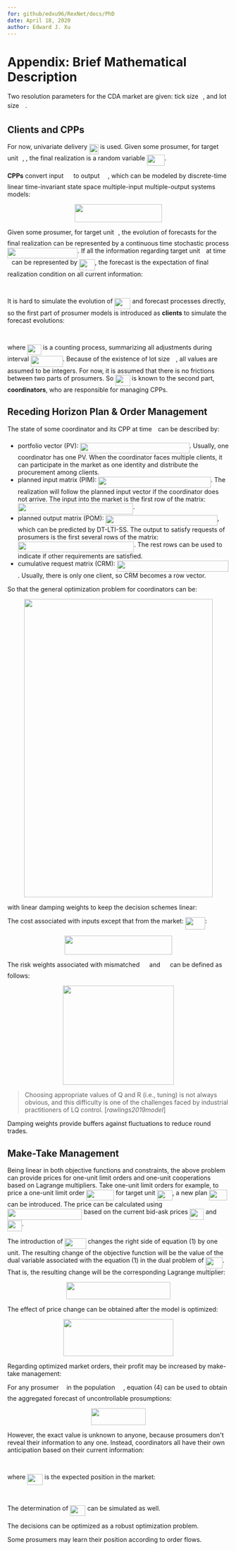 ```yaml
---
for: github/edxu96/RexNet/docs/PhD
date: April 18, 2020
author: Edward J. Xu
---
```


# Appendix: Brief Mathematical Description

Two resolution parameters for the CDA market are given: tick size <img src="/docs/PhD/tex/7ccca27b5ccc533a2dd72dc6fa28ed84.svg?invert_in_darkmode&sanitize=true" align=middle width=6.672392099999992pt height=14.15524440000002pt/>, and lot size <img src="/docs/PhD/tex/8cda31ed38c6d59d14ebefa440099572.svg?invert_in_darkmode&sanitize=true" align=middle width=9.98290094999999pt height=14.15524440000002pt/>.

## Clients and CPPs

For now, univariate delivery <img src="/docs/PhD/tex/12db77e83e760808caf636deecc1b7f2.svg?invert_in_darkmode&sanitize=true" align=middle width=21.27850394999999pt height=22.63846199999998pt/> is used. Given some prosumer, for target unit <img src="/docs/PhD/tex/77a3b857d53fb44e33b53e4c8b68351a.svg?invert_in_darkmode&sanitize=true" align=middle width=5.663225699999989pt height=21.68300969999999pt/>, , the final realization is a random variable <img src="/docs/PhD/tex/a75ad4aa393d50109470b1783c9a8858.svg?invert_in_darkmode&sanitize=true" align=middle width=40.23981884999999pt height=24.65753399999998pt/>.

__CPPs__ convert input <img src="/docs/PhD/tex/35531be55273dc37ee90083451d089ff.svg?invert_in_darkmode&sanitize=true" align=middle width=14.54330789999999pt height=22.55708729999998pt/> to output <img src="/docs/PhD/tex/26eb59da31fb48cb17abfe4c6dc80375.svg?invert_in_darkmode&sanitize=true" align=middle width=14.554737449999989pt height=22.55708729999998pt/>, which can be modeled by discrete-time linear time-invariant state space multiple-input multiple-output systems models:

<p align="center"><img src="/docs/PhD/tex/136e337163670748e8a023cdacbbdf5b.svg?invert_in_darkmode&sanitize=true" align=middle width=197.1942456pt height=41.09589pt/></p>

Given some prosumer, for target unit <img src="/docs/PhD/tex/77a3b857d53fb44e33b53e4c8b68351a.svg?invert_in_darkmode&sanitize=true" align=middle width=5.663225699999989pt height=21.68300969999999pt/>, the evolution of forecasts for the final realization can be represented by a continuous time stochastic process <img src="/docs/PhD/tex/017af907c9ee548fa4f14ee833a377dd.svg?invert_in_darkmode&sanitize=true" align=middle width=159.47178719999997pt height=24.65753399999998pt/>. If all the information regarding target unit <img src="/docs/PhD/tex/77a3b857d53fb44e33b53e4c8b68351a.svg?invert_in_darkmode&sanitize=true" align=middle width=5.663225699999989pt height=21.68300969999999pt/> at time <img src="/docs/PhD/tex/4f4f4e395762a3af4575de74c019ebb5.svg?invert_in_darkmode&sanitize=true" align=middle width=5.936097749999991pt height=20.221802699999984pt/> can be represented by <img src="/docs/PhD/tex/12b5eaf62fb13bb62362010f291fec9d.svg?invert_in_darkmode&sanitize=true" align=middle width=36.06650684999999pt height=24.65753399999998pt/>, the forecast is the expectation of final realization condition on all current information:

<p align="center"><img src="/docs/PhD/tex/42ffd7d08590f64e272fab6ecc6b3c1c.svg?invert_in_darkmode&sanitize=true" align=middle width=159.21054435pt height=16.438356pt/></p>

It is hard to simulate the evolution of <img src="/docs/PhD/tex/12b5eaf62fb13bb62362010f291fec9d.svg?invert_in_darkmode&sanitize=true" align=middle width=36.06650684999999pt height=24.65753399999998pt/> and forecast processes directly, so the first part of prosumer models is introduced as __clients__ to simulate the forecast evolutions:

<p align="center"><img src="/docs/PhD/tex/cbc5497c51d9411529a83fae3969533b.svg?invert_in_darkmode&sanitize=true" align=middle width=151.2338421pt height=16.438356pt/></p>

where <img src="/docs/PhD/tex/0473c769f4d060e18f4e58ee0eff6fad.svg?invert_in_darkmode&sanitize=true" align=middle width=31.83898079999999pt height=24.65753399999998pt/> is a counting process, summarizing all adjustments during interval <img src="/docs/PhD/tex/65d9092b6b056d164248577af7ef7e48.svg?invert_in_darkmode&sanitize=true" align=middle width=73.02222014999998pt height=24.65753399999998pt/>. Because of the existence of lot size <img src="/docs/PhD/tex/8cda31ed38c6d59d14ebefa440099572.svg?invert_in_darkmode&sanitize=true" align=middle width=9.98290094999999pt height=14.15524440000002pt/>, all values are assumed to be integers. For now, it is assumed that there is no frictions between two parts of prosumers. So <img src="/docs/PhD/tex/dd4df8f644567ec3a64f4bf61e6eed96.svg?invert_in_darkmode&sanitize=true" align=middle width=33.58931564999999pt height=24.65753399999998pt/> is known to the second part, __coordinators__, who are responsible for managing CPPs.

## Receding Horizon Plan & Order Management

The state of some coordinator and its CPP at time <img src="/docs/PhD/tex/4f4f4e395762a3af4575de74c019ebb5.svg?invert_in_darkmode&sanitize=true" align=middle width=5.936097749999991pt height=20.221802699999984pt/> can be described by:

- portfolio vector (PV): <img src="/docs/PhD/tex/b00b9a11472eca8ebdf8bbc604306040.svg?invert_in_darkmode&sanitize=true" align=middle width=248.17180244999997pt height=24.65753399999998pt/>. Usually, one coordinator has one PV. When the coordinator faces multiple clients, it can participate in the market as one identity and distribute the procurement among clients.
- planned input matrix (PIM): <img src="/docs/PhD/tex/668f272627c4fa022397c3f44cebb5da.svg?invert_in_darkmode&sanitize=true" align=middle width=255.27874679999994pt height=24.65753399999998pt/>. The realization will follow the planned input vector if the coordinator does not arrive. The input into the market is the first row of the matrix: <img src="/docs/PhD/tex/9d70541f2131154413d8a9691f3578c9.svg?invert_in_darkmode&sanitize=true" align=middle width=261.64426364999997pt height=24.65753399999998pt/>.
- planned output matrix (POM): <img src="/docs/PhD/tex/44f0a4b5aa60b1ffe745f660bcafc21c.svg?invert_in_darkmode&sanitize=true" align=middle width=253.7148372pt height=24.65753399999998pt/>, which can be predicted by DT-LTI-SS. The output to satisfy requests of prosumers is the first several rows of the matrix: <img src="/docs/PhD/tex/debfc122f747f050a6adef9329e423c9.svg?invert_in_darkmode&sanitize=true" align=middle width=263.61878729999995pt height=24.65753399999998pt/>. The rest rows can be used to indicate if other requirements are satisfied.
- cumulative request matrix (CRM): <img src="/docs/PhD/tex/3fcaa261c58c910e531dfaa7812c5524.svg?invert_in_darkmode&sanitize=true" align=middle width=253.4522694pt height=24.65753399999998pt/>. Usually, there is only one client, so CRM becomes a row vector.

So that the general optimization problem for coordinators can be:

<p align="center"><img src="/docs/PhD/tex/444b8907bb57ee25d3a8d277251d505a.svg?invert_in_darkmode&sanitize=true" align=middle width=428.63463885pt height=676.0912586999999pt/></p>

with linear damping weights to keep the decision schemes linear:

The cost associated with inputs except that from the market: <img src="/docs/PhD/tex/c00372c0536d1897d33ae64575183742.svg?invert_in_darkmode&sanitize=true" align=middle width=44.88589214999999pt height=27.91243950000002pt/>:

<p align="center"><img src="/docs/PhD/tex/e894ddf9b6efc8d5a23e7a5e7b1e978f.svg?invert_in_darkmode&sanitize=true" align=middle width=244.76593845pt height=43.379419049999996pt/></p>

The risk weights associated with mismatched <img src="/docs/PhD/tex/61ccc6d099c3b104d8de703a10b20230.svg?invert_in_darkmode&sanitize=true" align=middle width=14.20083224999999pt height=22.55708729999998pt/> and <img src="/docs/PhD/tex/3ea43a6103aedd6b0ed232d3f2a374b4.svg?invert_in_darkmode&sanitize=true" align=middle width=14.20083224999999pt height=22.55708729999998pt/> can be defined as follows:

<p align="center"><img src="/docs/PhD/tex/17b929f289f2fe228aa41907f77d49e1.svg?invert_in_darkmode&sanitize=true" align=middle width=251.45578919999997pt height=224.7997125pt/></p>

> Choosing appropriate values of Q and R (i.e., tuning) is not always obvious, and this difficulty is one of the challenges faced by industrial practitioners of LQ control. [_rawlings2019model_]

Damping weights provide buffers against fluctuations to reduce round trades.

## Make-Take Management

Being linear in both objective functions and constraints, the above problem can provide prices for one-unit limit orders and one-unit cooperations based on Lagrange multipliers. Take one-unit limit orders for example, to price a one-unit limit order <img src="/docs/PhD/tex/1161987854e9308a987f774c131ea730.svg?invert_in_darkmode&sanitize=true" align=middle width=62.90453234999998pt height=24.65753399999998pt/> for target unit <img src="/docs/PhD/tex/8d1a78f3c7c6efdefdef6ecaf333edd8.svg?invert_in_darkmode&sanitize=true" align=middle width=34.82978564999999pt height=22.831056599999986pt/>, a new plan <img src="/docs/PhD/tex/8be54632fd8381f60b2977c77684015d.svg?invert_in_darkmode&sanitize=true" align=middle width=41.10164024999999pt height=24.65753399999998pt/> can be introduced. The price can be calculated using <img src="/docs/PhD/tex/64a1e139deec42c40db51b56c161341b.svg?invert_in_darkmode&sanitize=true" align=middle width=169.48032089999998pt height=24.65753399999998pt/> based on the current bid-ask prices <img src="/docs/PhD/tex/198ec338f865b3bd32348201cc7871b7.svg?invert_in_darkmode&sanitize=true" align=middle width=32.168949449999985pt height=24.65753399999998pt/> and <img src="/docs/PhD/tex/b53ac7d921eee1159278bc69d9383682.svg?invert_in_darkmode&sanitize=true" align=middle width=33.01369664999999pt height=24.65753399999998pt/>.

The introduction of <img src="/docs/PhD/tex/4b2d49c087ea9ba18547240a8fa41745.svg?invert_in_darkmode&sanitize=true" align=middle width=48.56757839999999pt height=24.65753399999998pt/> changes the right side of equation (1) by one unit. The resulting change of the objective function will be the value of the dual variable associated with the equation (1) in the dual problem of <img src="/docs/PhD/tex/b89e55c1530fb3b9cc3ff36884729fa9.svg?invert_in_darkmode&sanitize=true" align=middle width=38.46235469999999pt height=24.65753399999998pt/>. That is, the resulting change will be the corresponding Lagrange multiplier:

<p align="center"><img src="/docs/PhD/tex/d0f966420e92b22affcf5ce2b260d08b.svg?invert_in_darkmode&sanitize=true" align=middle width=236.7749571pt height=38.83491479999999pt/></p>

The effect of price change can be obtained after the model is optimized:

<p align="center"><img src="/docs/PhD/tex/f4416fdbea90c446dbc75f932862ddb6.svg?invert_in_darkmode&sanitize=true" align=middle width=250.63330214999996pt height=84.24519509999999pt/></p>

Regarding optimized market orders, their profit may be increased by make-take management:

For any prosumer <img src="/docs/PhD/tex/55a049b8f161ae7cfeb0197d75aff967.svg?invert_in_darkmode&sanitize=true" align=middle width=9.86687624999999pt height=14.15524440000002pt/> in the population <img src="/docs/PhD/tex/f9c4988898e7f532b9f826a75014ed3c.svg?invert_in_darkmode&sanitize=true" align=middle width=14.99998994999999pt height=22.465723500000017pt/>, equation (4) can be used to obtain the aggregated forecast of uncontrollable prosumptions:

<p align="center"><img src="/docs/PhD/tex/25dd51fe9d2b19dccaccf991344f9d58.svg?invert_in_darkmode&sanitize=true" align=middle width=123.9416838pt height=37.775108249999995pt/></p>

However, the exact value is unknown to anyone, because prosumers don't reveal their information to any one. Instead, coordinators all have their own anticipation based on their current information:

<p align="center"><img src="/docs/PhD/tex/f7200d179c65a11e4dcbadb58adb1bfc.svg?invert_in_darkmode&sanitize=true" align=middle width=212.42978129999997pt height=16.438356pt/></p>

where <img src="/docs/PhD/tex/1307d945728dfe6d10c801ad1c414f0b.svg?invert_in_darkmode&sanitize=true" align=middle width=35.37494894999999pt height=24.65753399999998pt/> is the expected position in the market:

<p align="center"><img src="/docs/PhD/tex/42c6f8c6f258f27d69a2141cca818578.svg?invert_in_darkmode&sanitize=true" align=middle width=212.4298605pt height=16.438356pt/></p>

The determination of <img src="/docs/PhD/tex/1307d945728dfe6d10c801ad1c414f0b.svg?invert_in_darkmode&sanitize=true" align=middle width=35.37494894999999pt height=24.65753399999998pt/> can be simulated as well.

The decisions can be optimized as a robust optimization problem.

Some prosumers may learn their position according to order flows.
